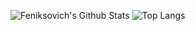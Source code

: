 ![Feniksovich's Github Stats](https://github-readme-stats.vercel.app/api?username=feniksovich&count_private=true&show_icons=true&hide_border=true&icon_color=FFA700&title_color=FFF&bg_color=24292e&text_color=989898)
![Top Langs](https://github-readme-stats.vercel.app/api/top-langs/?username=feniksovich&layout=compact&icon_color=FFA700&title_color=FFF&bg_color=24292e&text_color=989898)
